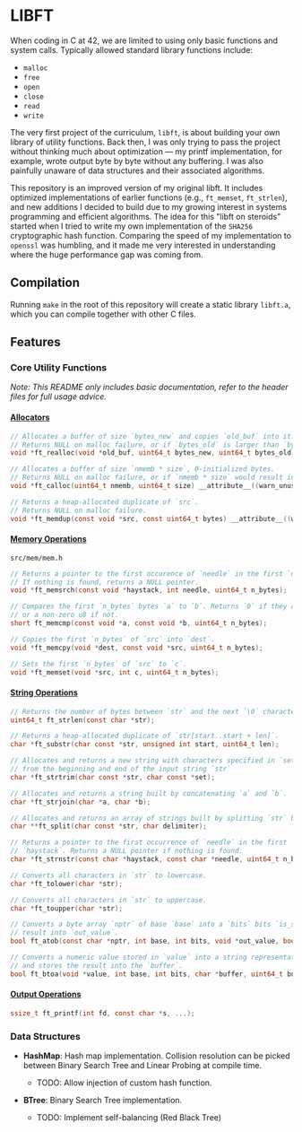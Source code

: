 # LIBFT

When coding in C at 42, we are limited to using only basic functions and system calls. Typically allowed standard library functions include:

* `malloc`
* `free`
* `open`
* `close`
* `read`
* `write`

The very first project of the curriculum, `libft`, is about building your own library of utility functions. Back then, I was only trying to pass the project without thinking much about optimization — my printf implementation, for example, wrote output byte by byte without any buffering. I was also painfully unaware of data structures and their associated algorithms.

This repository is an improved version of my original libft. It includes optimized implementations of earlier functions (e.g., `ft_memset`, `ft_strlen`), and new additions I decided to build due to my growing interest in systems programming and efficient algorithms. The idea for this "libft on steroids" started when I tried to write my own implementation of the `SHA256` cryptographic hash function. Comparing the speed of my implementation to `openssl` was humbling, and it made me very interested in understanding where the huge performance gap was coming from.

## Compilation
Running `make` in the root of this repository will create a static library `libft.a`, which you can compile together with other C files.

## Features

### Core Utility Functions
_Note: This README only includes basic documentation, refer to the header files for full usage advice._
#### [Allocators](src/alloc/alloc.h)
```c
// Allocates a buffer of size `bytes_new` and copies `old_buf` into it.
// Returns NULL on malloc failure, or if `bytes_old` is larger than `bytes_new`.
void *ft_realloc(void *old_buf, uint64_t bytes_new, uint64_t bytes_old) __attribute__((warn_unused_result));

// Allocates a buffer of size `nmemb * size`, 0-initialized bytes.
// Returns NULL on malloc failure, or if `nmemb * size` would result in a `uint64_t` overflow.
void *ft_calloc(uint64_t nmemb, uint64_t size) __attribute__((warn_unused_result));

// Returns a heap-allocated duplicate of `src`.
// Returns NULL on malloc failure.
void *ft_memdup(const void *src, const uint64_t bytes) __attribute__((warn_unused_result));
```
#### [Memory Operations](src/mem/mem.h)
`src/mem/mem.h`
```c
// Returns a pointer to the first occurence of `needle` in the first `n_bytes` of `haystack`.
// If nothing is found, returns a NULL pointer.
void *ft_memsrch(const void *haystack, int needle, uint64_t n_bytes);

// Compares the first `n_bytes` bytes `a` to `b`. Returns `0` if they are equal,
// or a non-zero u8 if not.
short ft_memcmp(const void *a, const void *b, uint64_t n_bytes);

// Copies the first `n_bytes` of `src` into `dest`.
void *ft_memcpy(void *dest, const void *src, uint64_t n_bytes);

// Sets the first `n_bytes` of `src` to `c`.
void *ft_memset(void *src, int c, uint64_t n_bytes);
```
#### [String Operations](src/str/str.h)
```c
// Returns the number of bytes between `str` and the next `\0` character.
uint64_t ft_strlen(const char *str);

// Returns a heap-allocated duplicate of `str[start..start + len]`.
char *ft_substr(char const *str, unsigned int start, uint64_t len);

// Allocates and returns a new string with characters specified in `set` removed
// from the beginning and end of the input string `str`
char *ft_strtrim(char const *str, char const *set);

// Allocates and returns a string built by concatenating `a` and `b`.
char *ft_strjoin(char *a, char *b);

// Allocates and returns an array of strings built by splitting `str` by `delimiter`.
char **ft_split(char const *str, char delimiter);

// Returns a pointer to the first occurrence of `needle` in the first `n_bytes` of
// `haystack`. Returns a NULL pointer if nothing is found.
char *ft_strnstr(const char *haystack, const char *needle, uint64_t n_bytes);

// Converts all characters in `str` to lowercase.
char *ft_tolower(char *str);

// Converts all characters in `str` to uppercase.
char *ft_toupper(char *str);

// Converts a byte array `nptr` of base `base` into a `bits` bits `is_signed` integer, and stores the
// result into `out_value`.
bool ft_atob(const char *nptr, int base, int bits, void *out_value, bool is_signed);

// Converts a numeric value stored in `value` into a string representation in the specified `base`,
// and stores the result into the `buffer`.
bool ft_btoa(void *value, int base, int bits, char *buffer, uint64_t buffer_size, bool is_signed, bool uppercase);
```

#### [Output Operations](src/print/print.h)
```c
ssize_t ft_printf(int fd, const char *s, ...);
```

### Data Structures

* **HashMap**: Hash map implementation. Collision resolution can be picked between Binary Search Tree and Linear Probing at compile time.
  * TODO: Allow injection of custom hash function.

* **BTree**: Binary Search Tree implementation.
  * TODO: Implement self-balancing (Red Black Tree) 

